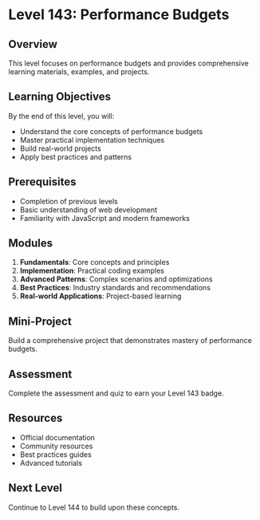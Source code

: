 # Level 143: Performance Budgets

## Overview
This level focuses on performance budgets and provides comprehensive learning materials, examples, and projects.

## Learning Objectives
By the end of this level, you will:
- Understand the core concepts of performance budgets
- Master practical implementation techniques
- Build real-world projects
- Apply best practices and patterns

## Prerequisites
- Completion of previous levels
- Basic understanding of web development
- Familiarity with JavaScript and modern frameworks

## Modules
1. **Fundamentals**: Core concepts and principles
2. **Implementation**: Practical coding examples
3. **Advanced Patterns**: Complex scenarios and optimizations
4. **Best Practices**: Industry standards and recommendations
5. **Real-world Applications**: Project-based learning

## Mini-Project
Build a comprehensive project that demonstrates mastery of performance budgets.

## Assessment
Complete the assessment and quiz to earn your Level 143 badge.

## Resources
- Official documentation
- Community resources
- Best practices guides
- Advanced tutorials

## Next Level
Continue to Level 144 to build upon these concepts.
